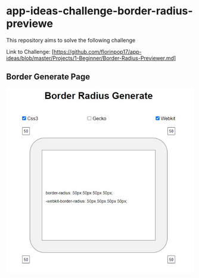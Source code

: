 # app-ideas-challenge-border-radius-previewe

This repository aims to solve the following challenge

Link to Challenge: [https://github.com/florinpop17/app-ideas/blob/master/Projects/1-Beginner/Border-Radius-Previewer.md]

## Border Generate Page

![Screenshot](./src/img/page.jpg)
